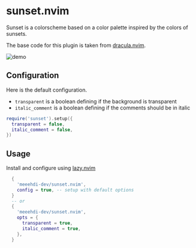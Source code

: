 # sunset.nvim

Sunset is a colorscheme based on a color palette inspired by the colors of sunsets.

The base code for this plugin is taken from [dracula.nvim](https://github.com/Mofiqul/dracula.nvim/).  

![demo](https://github.com/meeehdi-dev/sunset.nvim/assets/3422399/ddfcdd23-e203-406b-bdba-72e9ca63914d)

## Configuration

Here is the default configuration.

- `transparent` is a boolean defining if the background is transparent
- `italic_comment` is a boolean defining if the comments should be in italic

```lua
require('sunset').setup({
  transparent = false,
  italic_comment = false,
})
```

## Usage

Install and configure using [lazy.nvim](https://github.com/folke/lazy.nvim)
```lua
  {
    'meeehdi-dev/sunset.nvim',
    config = true, -- setup with default options
  }
  -- or
  {
    'meeehdi-dev/sunset.nvim',
    opts = {
      transparent = true,
      italic_comment = true,
    },
  }
```

